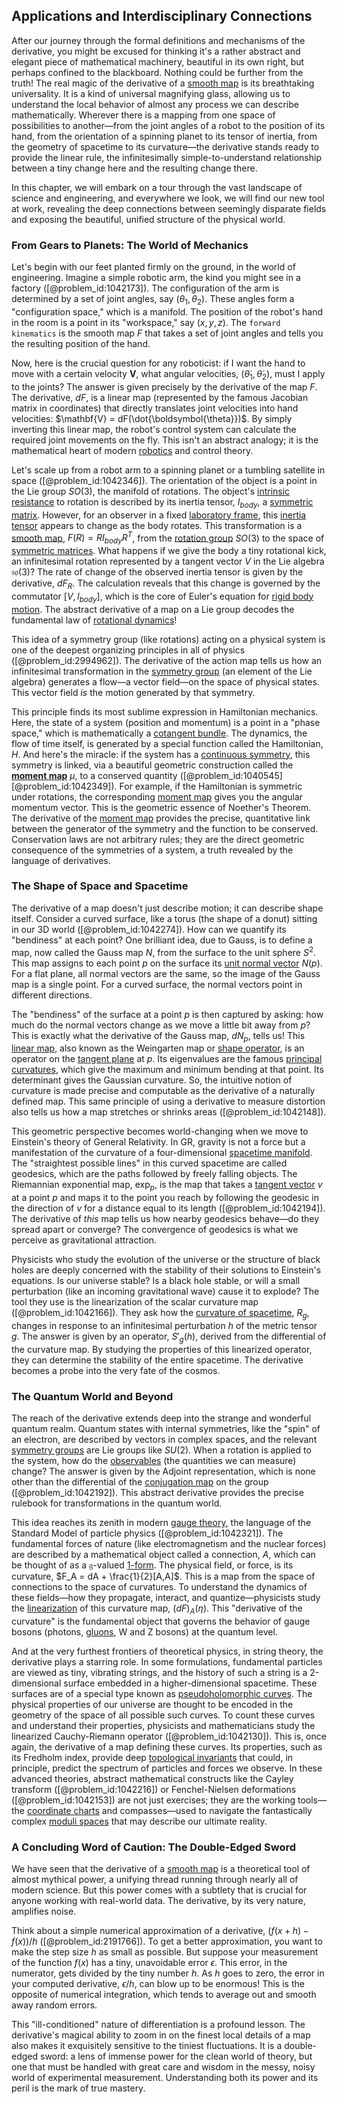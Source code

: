 ## Applications and Interdisciplinary Connections

After our journey through the formal definitions and mechanisms of the derivative, you might be excused for thinking it's a rather abstract and elegant piece of mathematical machinery, beautiful in its own right, but perhaps confined to the blackboard. Nothing could be further from the truth! The real magic of the derivative of a [smooth map](@article_id:159870) is its breathtaking universality. It is a kind of universal magnifying glass, allowing us to understand the local behavior of almost any process we can describe mathematically. Wherever there is a mapping from one space of possibilities to another—from the joint angles of a robot to the position of its hand, from the orientation of a spinning planet to its tensor of inertia, from the geometry of spacetime to its curvature—the derivative stands ready to provide the linear rule, the infinitesimally simple-to-understand relationship between a tiny change here and the resulting change there.

In this chapter, we will embark on a tour through the vast landscape of science and engineering, and everywhere we look, we will find our new tool at work, revealing the deep connections between seemingly disparate fields and exposing the beautiful, unified structure of the physical world.

### From Gears to Planets: The World of Mechanics

Let's begin with our feet planted firmly on the ground, in the world of engineering. Imagine a simple robotic arm, the kind you might see in a factory ([@problem_id:1042173]). The configuration of the arm is determined by a set of joint angles, say $(\theta_1, \theta_2)$. These angles form a "configuration space," which is a manifold. The position of the robot's hand in the room is a point in its "workspace," say $(x,y,z)$. The `forward kinematics` is the smooth map $F$ that takes a set of joint angles and tells you the resulting position of the hand.

Now, here is the crucial question for any roboticist: if I want the hand to move with a certain velocity $\mathbf{V}$, what angular velocities, $(\dot{\theta}_1, \dot{\theta}_2)$, must I apply to the joints? The answer is given precisely by the derivative of the map $F$. The derivative, $dF$, is a linear map (represented by the famous Jacobian matrix in coordinates) that directly translates joint velocities into hand velocities: $\mathbf{V} = dF(\dot{\boldsymbol{\theta}})$. By simply inverting this linear map, the robot's control system can calculate the required joint movements on the fly. This isn't an abstract analogy; it is the mathematical heart of modern [robotics](@article_id:150129) and control theory.

Let's scale up from a robot arm to a spinning planet or a tumbling satellite in space ([@problem_id:1042346]). The orientation of the object is a point in the Lie group $SO(3)$, the manifold of rotations. The object's [intrinsic resistance](@article_id:166188) to rotation is described by its inertia tensor, $I_{body}$, a [symmetric matrix](@article_id:142636). However, for an observer in a fixed [laboratory frame](@article_id:166497), this [inertia tensor](@article_id:177604) appears to change as the body rotates. This transformation is a [smooth map](@article_id:159870), $F(R) = R I_{body} R^T$, from the [rotation group](@article_id:203918) $SO(3)$ to the space of [symmetric matrices](@article_id:155765). What happens if we give the body a tiny rotational kick, an infinitesimal rotation represented by a tangent vector $V$ in the Lie algebra $\mathfrak{so}(3)$? The rate of change of the observed inertia tensor is given by the derivative, $dF_R$. The calculation reveals that this change is governed by the commutator $[V, I_{body}]$, which is the core of Euler's equation for [rigid body motion](@article_id:144197). The abstract derivative of a map on a Lie group decodes the fundamental law of [rotational dynamics](@article_id:267417)!

This idea of a symmetry group (like rotations) acting on a physical system is one of the deepest organizing principles in all of physics ([@problem_id:2994962]). The derivative of the action map tells us how an infinitesimal transformation in the [symmetry group](@article_id:138068) (an element of the Lie algebra) generates a flow—a vector field—on the space of physical states. This vector field *is* the motion generated by that symmetry.

This principle finds its most sublime expression in Hamiltonian mechanics. Here, the state of a system (position and momentum) is a point in a "phase space," which is mathematically a [cotangent bundle](@article_id:160795). The dynamics, the flow of time itself, is generated by a special function called the Hamiltonian, $H$. And here's the miracle: if the system has a [continuous symmetry](@article_id:136763), this symmetry is linked, via a beautiful geometric construction called the **[moment map](@article_id:157444)** $\mu$, to a conserved quantity ([@problem_id:1040545] [@problem_id:1042349]). For example, if the Hamiltonian is symmetric under rotations, the corresponding [moment map](@article_id:157444) gives you the angular momentum vector. This is the geometric essence of Noether's Theorem. The derivative of the [moment map](@article_id:157444) provides the precise, quantitative link between the generator of the symmetry and the function to be conserved. Conservation laws are not arbitrary rules; they are the direct geometric consequence of the symmetries of a system, a truth revealed by the language of derivatives.

### The Shape of Space and Spacetime

The derivative of a map doesn't just describe motion; it can describe shape itself. Consider a curved surface, like a torus (the shape of a donut) sitting in our 3D world ([@problem_id:1042274]). How can we quantify its "bendiness" at each point? One brilliant idea, due to Gauss, is to define a map, now called the Gauss map $N$, from the surface to the unit sphere $S^2$. This map assigns to each point $p$ on the surface its [unit normal vector](@article_id:178357) $N(p)$. For a flat plane, all normal vectors are the same, so the image of the Gauss map is a single point. For a curved surface, the normal vectors point in different directions.

The "bendiness" of the surface at a point $p$ is then captured by asking: how much do the normal vectors change as we move a little bit away from $p$? This is exactly what the derivative of the Gauss map, $dN_p$, tells us! This [linear map](@article_id:200618), also known as the Weingarten map or [shape operator](@article_id:264209), is an operator on the [tangent plane](@article_id:136420) at $p$. Its eigenvalues are the famous [principal curvatures](@article_id:270104), which give the maximum and minimum bending at that point. Its determinant gives the Gaussian curvature. So, the intuitive notion of curvature is made precise and computable as the derivative of a naturally defined map. This same principle of using a derivative to measure distortion also tells us how a map stretches or shrinks areas ([@problem_id:1042148]).

This geometric perspective becomes world-changing when we move to Einstein's theory of General Relativity. In GR, gravity is not a force but a manifestation of the curvature of a four-dimensional [spacetime manifold](@article_id:261598). The "straightest possible lines" in this curved spacetime are called geodesics, which are the paths followed by freely falling objects. The Riemannian exponential map, $\exp_p$, is the map that takes a [tangent vector](@article_id:264342) $v$ at a point $p$ and maps it to the point you reach by following the geodesic in the direction of $v$ for a distance equal to its length ([@problem_id:1042194]). The derivative of *this* map tells us how nearby geodesics behave—do they spread apart or converge? The convergence of geodesics is what we perceive as gravitational attraction.

Physicists who study the evolution of the universe or the structure of black holes are deeply concerned with the stability of their solutions to Einstein's equations. Is our universe stable? Is a black hole stable, or will a small perturbation (like an incoming gravitational wave) cause it to explode? The tool they use is the linearization of the scalar curvature map ([@problem_id:1042166]). They ask how the [curvature of spacetime](@article_id:188986), $R_g$, changes in response to an infinitesimal perturbation $h$ of the metric tensor $g$. The answer is given by an operator, $S'_g(h)$, derived from the differential of the curvature map. By studying the properties of this linearized operator, they can determine the stability of the entire spacetime. The derivative becomes a probe into the very fate of the cosmos.

### The Quantum World and Beyond

The reach of the derivative extends deep into the strange and wonderful quantum realm. Quantum states with internal symmetries, like the "spin" of an electron, are described by vectors in complex spaces, and the relevant [symmetry groups](@article_id:145589) are Lie groups like $SU(2)$. When a rotation is applied to the system, how do the [observables](@article_id:266639) (the quantities we can measure) change? The answer is given by the Adjoint representation, which is none other than the differential of the [conjugation map](@article_id:154729) on the group ([@problem_id:1042192]). This abstract derivative provides the precise rulebook for transformations in the quantum world.

This idea reaches its zenith in modern [gauge theory](@article_id:142498), the language of the Standard Model of particle physics ([@problem_id:1042321]). The fundamental forces of nature (like electromagnetism and the nuclear forces) are described by a mathematical object called a connection, $A$, which can be thought of as a $\mathfrak{g}$-valued [1-form](@article_id:275357). The physical field, or force, is its curvature, $F_A = dA + \frac{1}{2}[A,A]$. This is a map from the space of connections to the space of curvatures. To understand the dynamics of these fields—how they propagate, interact, and quantize—physicists study the [linearization](@article_id:267176) of this curvature map, $(dF)_A(\eta)$. This "derivative of the curvature" is the fundamental object that governs the behavior of gauge bosons (photons, [gluons](@article_id:151233), W and Z bosons) at the quantum level.

And at the very furthest frontiers of theoretical physics, in string theory, the derivative plays a starring role. In some formulations, fundamental particles are viewed as tiny, vibrating strings, and the history of such a string is a 2-dimensional surface embedded in a higher-dimensional spacetime. These surfaces are of a special type known as [pseudoholomorphic curves](@article_id:201160). The physical properties of our universe are thought to be encoded in the geometry of the space of all possible such curves. To count these curves and understand their properties, physicists and mathematicians study the linearized Cauchy-Riemann operator ([@problem_id:1042130]). This is, once again, the derivative of a map defining these curves. Its properties, such as its Fredholm index, provide deep [topological invariants](@article_id:138032) that could, in principle, predict the spectrum of particles and forces we observe. In these advanced theories, abstract mathematical constructs like the Cayley transform ([@problem_id:1042216]) or Fenchel-Nielsen deformations ([@problem_id:1042153]) are not just exercises; they are the working tools—the [coordinate charts](@article_id:261844) and compasses—used to navigate the fantastically complex [moduli spaces](@article_id:159286) that may describe our ultimate reality.

### A Concluding Word of Caution: The Double-Edged Sword

We have seen that the derivative of a [smooth map](@article_id:159870) is a theoretical tool of almost mythical power, a unifying thread running through nearly all of modern science. But this power comes with a subtlety that is crucial for anyone working with real-world data. The derivative, by its very nature, amplifies noise.

Think about a simple numerical approximation of a derivative, $(f(x+h) - f(x))/h$ ([@problem_id:2191766]). To get a better approximation, you want to make the step size $h$ as small as possible. But suppose your measurement of the function $f(x)$ has a tiny, unavoidable error $\epsilon$. This error, in the numerator, gets divided by the tiny number $h$. As $h$ goes to zero, the error in your computed derivative, $\epsilon/h$, can blow up to be enormous! This is the opposite of numerical integration, which tends to average out and smooth away random errors.

This "ill-conditioned" nature of differentiation is a profound lesson. The derivative's magical ability to zoom in on the finest local details of a map also makes it exquisitely sensitive to the tiniest fluctuations. It is a double-edged sword: a lens of immense power for the clean world of theory, but one that must be handled with great care and wisdom in the messy, noisy world of experimental measurement. Understanding both its power and its peril is the mark of true mastery.